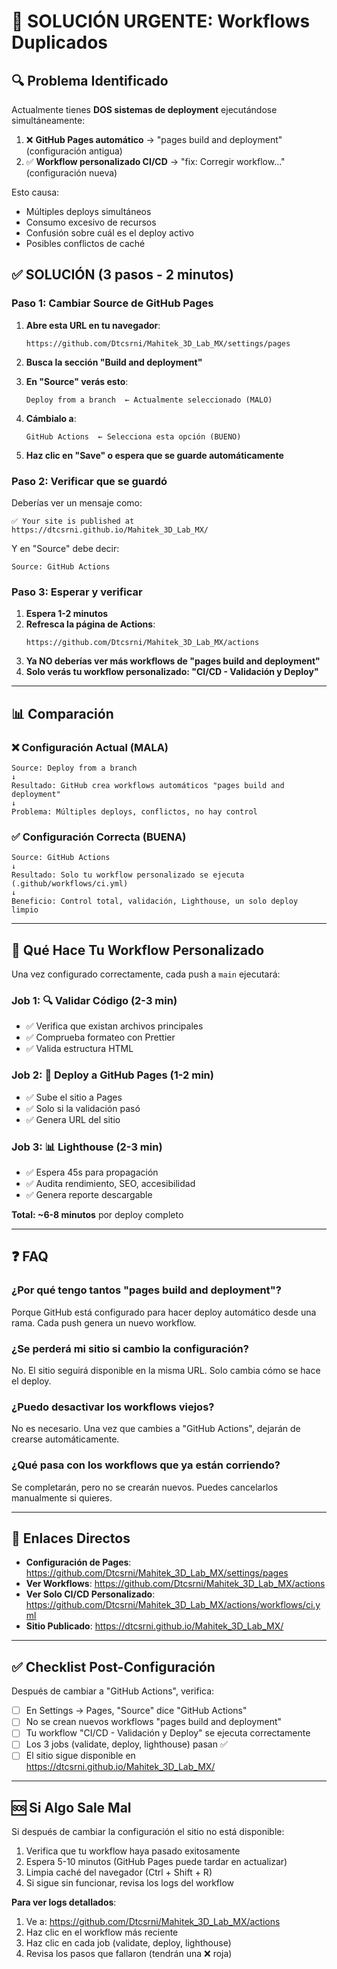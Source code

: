 # 🚨 SOLUCIÓN URGENTE: Workflows Duplicados

## 🔍 Problema Identificado

Actualmente tienes **DOS sistemas de deployment** ejecutándose simultáneamente:

1. ❌ **GitHub Pages automático** → "pages build and deployment" (configuración antigua)
2. ✅ **Workflow personalizado CI/CD** → "fix: Corregir workflow..." (configuración nueva)

Esto causa:
- Múltiples deploys simultáneos
- Consumo excesivo de recursos
- Confusión sobre cuál es el deploy activo
- Posibles conflictos de caché

## ✅ SOLUCIÓN (3 pasos - 2 minutos)

### Paso 1: Cambiar Source de GitHub Pages

1. **Abre esta URL en tu navegador**:
   ```
   https://github.com/Dtcsrni/Mahitek_3D_Lab_MX/settings/pages
   ```

2. **Busca la sección "Build and deployment"**

3. **En "Source" verás esto**:
   ```
   Deploy from a branch  ← Actualmente seleccionado (MALO)
   ```

4. **Cámbialo a**:
   ```
   GitHub Actions  ← Selecciona esta opción (BUENO)
   ```

5. **Haz clic en "Save" o espera que se guarde automáticamente**

### Paso 2: Verificar que se guardó

Deberías ver un mensaje como:
```
✅ Your site is published at https://dtcsrni.github.io/Mahitek_3D_Lab_MX/
```

Y en "Source" debe decir:
```
Source: GitHub Actions
```

### Paso 3: Esperar y verificar

1. **Espera 1-2 minutos**
2. **Refresca la página de Actions**:
   ```
   https://github.com/Dtcsrni/Mahitek_3D_Lab_MX/actions
   ```
3. **Ya NO deberías ver más workflows de "pages build and deployment"**
4. **Solo verás tu workflow personalizado: "CI/CD - Validación y Deploy"**

---

## 📊 Comparación

### ❌ Configuración Actual (MALA)
```
Source: Deploy from a branch
↓
Resultado: GitHub crea workflows automáticos "pages build and deployment"
↓
Problema: Múltiples deploys, conflictos, no hay control
```

### ✅ Configuración Correcta (BUENA)
```
Source: GitHub Actions
↓
Resultado: Solo tu workflow personalizado se ejecuta (.github/workflows/ci.yml)
↓
Beneficio: Control total, validación, Lighthouse, un solo deploy limpio
```

---

## 🎯 Qué Hace Tu Workflow Personalizado

Una vez configurado correctamente, cada push a `main` ejecutará:

### Job 1: 🔍 Validar Código (2-3 min)
- ✅ Verifica que existan archivos principales
- ✅ Comprueba formateo con Prettier
- ✅ Valida estructura HTML

### Job 2: 🚀 Deploy a GitHub Pages (1-2 min)
- ✅ Sube el sitio a Pages
- ✅ Solo si la validación pasó
- ✅ Genera URL del sitio

### Job 3: 📊 Lighthouse (2-3 min)
- ✅ Espera 45s para propagación
- ✅ Audita rendimiento, SEO, accesibilidad
- ✅ Genera reporte descargable

**Total: ~6-8 minutos** por deploy completo

---

## ❓ FAQ

### ¿Por qué tengo tantos "pages build and deployment"?
Porque GitHub está configurado para hacer deploy automático desde una rama. Cada push genera un nuevo workflow.

### ¿Se perderá mi sitio si cambio la configuración?
No. El sitio seguirá disponible en la misma URL. Solo cambia cómo se hace el deploy.

### ¿Puedo desactivar los workflows viejos?
No es necesario. Una vez que cambies a "GitHub Actions", dejarán de crearse automáticamente.

### ¿Qué pasa con los workflows que ya están corriendo?
Se completarán, pero no se crearán nuevos. Puedes cancelarlos manualmente si quieres.

---

## 🔗 Enlaces Directos

- **Configuración de Pages**: https://github.com/Dtcsrni/Mahitek_3D_Lab_MX/settings/pages
- **Ver Workflows**: https://github.com/Dtcsrni/Mahitek_3D_Lab_MX/actions
- **Ver Solo CI/CD Personalizado**: https://github.com/Dtcsrni/Mahitek_3D_Lab_MX/actions/workflows/ci.yml
- **Sitio Publicado**: https://dtcsrni.github.io/Mahitek_3D_Lab_MX/

---

## ✅ Checklist Post-Configuración

Después de cambiar a "GitHub Actions", verifica:

- [ ] En Settings → Pages, "Source" dice "GitHub Actions"
- [ ] No se crean nuevos workflows "pages build and deployment"
- [ ] Tu workflow "CI/CD - Validación y Deploy" se ejecuta correctamente
- [ ] Los 3 jobs (validate, deploy, lighthouse) pasan ✅
- [ ] El sitio sigue disponible en https://dtcsrni.github.io/Mahitek_3D_Lab_MX/

---

## 🆘 Si Algo Sale Mal

Si después de cambiar la configuración el sitio no está disponible:

1. Verifica que tu workflow haya pasado exitosamente
2. Espera 5-10 minutos (GitHub Pages puede tardar en actualizar)
3. Limpia caché del navegador (Ctrl + Shift + R)
4. Si sigue sin funcionar, revisa los logs del workflow

**Para ver logs detallados**:
1. Ve a: https://github.com/Dtcsrni/Mahitek_3D_Lab_MX/actions
2. Haz clic en el workflow más reciente
3. Haz clic en cada job (validate, deploy, lighthouse)
4. Revisa los pasos que fallaron (tendrán una ❌ roja)
